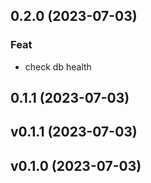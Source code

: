 ## 0.2.0 (2023-07-03)

### Feat

- check db health

## 0.1.1 (2023-07-03)

## v0.1.1 (2023-07-03)

## v0.1.0 (2023-07-03)
